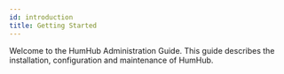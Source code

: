 ```yaml
---
id: introduction
title: Getting Started
---
```


Welcome to the HumHub Administration Guide.  This guide describes the installation, configuration and maintenance of HumHub.


